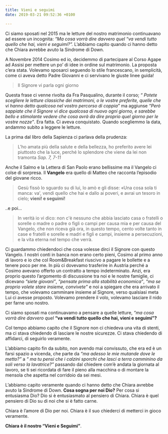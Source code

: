 ```yaml
---
title: Vieni e seguimi
date: 2019-03-21 09:52:36 +0100

---
```

Ci siamo sposati nel 2015 ma le letture del nostro matrimonio continuavano ad essere un incognita: *“Ma cosa vorrà dire davvero quel “va vendi tutto quello che hai, vieni e seguimi?”.* L’abbiamo capito quando ci hanno detto che Chiara avrebbe avuto la Sindrome di Down.


A Novembre 2014 Cosimo ed io, decidemmo di partecipare al Corso Agape ad Assisi per mettere un po’ di idee in ordine sul matrimonio. La proposta c’era stata. Volevamo sposarci seguendo lo stile francescano, in semplicità, come ci aveva detto Padre Giovanni e ci servivano le giuste linee guida!

> Il Signore vi parla ogni giorno

Questa frase ci venne rivolta da Fra Pasqualino, durante il corso; *“ Potete scegliere le letture classiche dei matrimoni, o le vostre preferite, quelle che vi hanno detto qualcosa nel vostro percorso di coppia”* ma aggiunse *“Però sappiate che il Signore vi dice qualcosa di nuovo ogni giorno, e sarebbe bello e stimolante vedere che cosa avrà da dire proprio quel giorno per le vostre nozze”*. Era fatta. Ci aveva conquistato.
Quando scegliemmo la data, andammo subito a leggere le letture.

La prima dal libro della Sapienza ci parlava della prudenza:

> L'ho amata più della salute e della bellezza, ho preferito avere lei piuttosto che la luce, perché lo splendore che viene da lei non tramonta <cite>Sap. 7, 7-11</cite>

Anche il Salmo e la Lettera di San Paolo erano bellissime ma il Vangelo ci colse di sorpresa.
Il **Vangelo** era quello di Matteo che racconta l’episodio del giovane ricco.

> Gesù fissò lo sguardo su di lui, lo amò e gli disse: «Una cosa sola ti manca: va', vendi quello che hai e dallo ai poveri, e avrai un tesoro in cielo; **vieni! e seguimi!**

..e poi…

> In verità io vi dico: non c'è nessuno che abbia lasciato casa o fratelli o sorelle o madre o padre o figli o campi per causa mia e per causa del Vangelo, che non riceva già ora, in questo tempo, cento volte tanto in case e fratelli e sorelle e madri e figli e campi, insieme a persecuzioni, e la vita eterna nel tempo che verrà.

Ci guardammo chiedendoci che cosa volesse dirci il Signore con questo Vangelo.
I nostri conti in banca non erano certo pieni, Cosimo al primo anno di lavoro e io che col Room&Breakfast riuscivo a pagare le bollette e a tenere poco per me. In più ci dovevamo trasferire in Austria perché a Cosimo avevano offerto un contratto a tempo indeterminato. Anzi, era proprio questo l’argomento di discussione tra noi e le nostre famiglie, ci dicevano *“siete giovani”*, *“pensate prima alla stabilità economica”*, *“ma se proprio volete stare insieme, convivete”* e noi a spiegare che era arrivato il tempo, che volevamo camminare insieme al Signore, verso qualsiasi meta Lui ci avesse proposto. Volevamo prendere il volo, volevamo lasciare il nido per farne uno nostro.

Ci siamo sposati ma continuavamo a pensare a quelle letture, *“ma cosa vorrà dire davvero quel* **“va vendi tutto quello che hai, vieni e seguimi”?**

Col tempo abbiamo capito che il Signore non ci chiedeva una vita di stenti, ma ci stava chiedendo di lasciare le nostre sicurezze. Ci stava chiedendo di affidarci, di seguirlo veramente.

L’abbiamo capito fin da subito, non avendo mai convissuto, che era ed è un farsi spazio a vicenda, che parte da *“ma adesso le mie mutande dove le metto?”* a *“ ma tu pensi che i calzini sporchi che lasci a terra camminino da soli verso la lavatrice?”* passando dal chiedere com’è andata la giornata al lavoro, se ti sei ricordata di fare il pieno alla macchina o di montare la mensola che aspetta nel corridoio da sei mesi.

L’abbiamo capito veramente quando ci hanno detto che Chiara avrebbe avuto la Sindrome di Down.
**Cosa sogna per noi Dio?**
Per cosa si entusiasma Dio? Dio si è entusiasmato al pensiero di Chiara.
Chiara è quel pensiero di Dio su di noi che si è fatto carne.

Chiara è l’amore di Dio per noi. Chiara è il suo chiederci di metterci in gioco veramente.

**Chiara è il nostro “Vieni e Seguimi”**.

